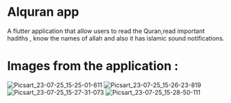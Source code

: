 # Alquran app

A flutter application that allow users to read the Quran,read important hadiths , know the names of allah and also it has islamic sound notifications.

# Images from the application :

![Picsart_23-07-25_15-25-01-611](https://github.com/AhmedHWally/al-quran-app/assets/127450087/81f81b08-ccbe-4c56-a056-265ec44ad09a)
![Picsart_23-07-25_15-26-23-819](https://github.com/AhmedHWally/al-quran-app/assets/127450087/92ef835c-e70e-4802-973b-eb33168cf497)
![Picsart_23-07-25_15-27-31-073](https://github.com/AhmedHWally/al-quran-app/assets/127450087/b8af3887-321b-4f4b-adf6-a922a0530d45)
![Picsart_23-07-25_15-28-50-111](https://github.com/AhmedHWally/al-quran-app/assets/127450087/2a61be70-52be-4dd2-848c-9d0d0c146608)
